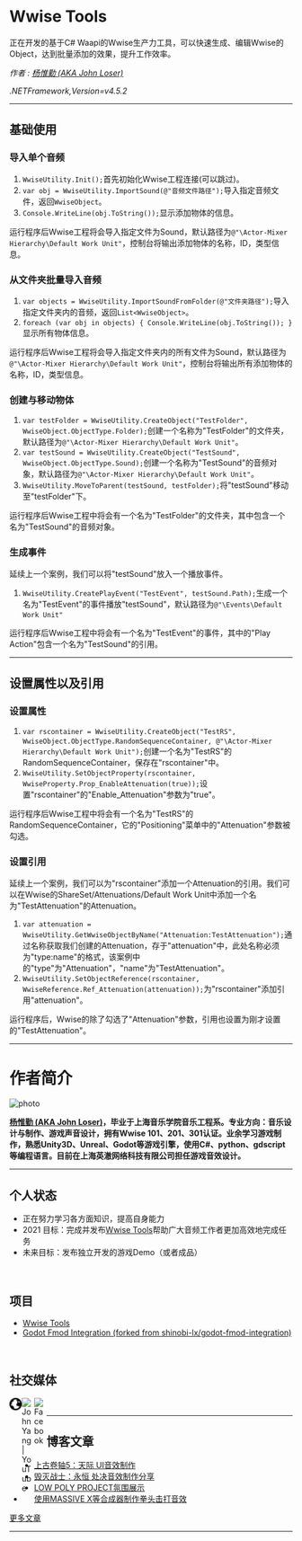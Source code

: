# Wwise Tools
正在开发的基于C# Waapi的Wwise生产力工具，可以快速生成、编辑Wwise的Object，达到批量添加的效果，提升工作效率。

*作者 : [杨惟勤 (AKA John Loser)](https://losersworldindustries.com/john-yang)*

*.NETFramework,Version=v4.5.2*
___

## 基础使用
### 导入单个音频
1. `WwiseUtility.Init();`首先初始化Wwise工程连接(可以跳过)。
2. `var obj = WwiseUtility.ImportSound(@"音频文件路径");`导入指定音频文件，返回`WwiseObject`。
3. `Console.WriteLine(obj.ToString());`显示添加物体的信息。

运行程序后Wwise工程将会导入指定文件为Sound，默认路径为`@"\Actor-Mixer Hierarchy\Default Work Unit"`，控制台将输出添加物体的名称，ID，类型信息。

### 从文件夹批量导入音频
1. `var objects = WwiseUtility.ImportSoundFromFolder(@"文件夹路径");`导入指定文件夹内的音频，返回`List<WwiseObject>`。
2. `foreach (var obj in objects) { Console.WriteLine(obj.ToString()); }`显示所有物体信息。

运行程序后Wwise工程将会导入指定文件夹内的所有文件为Sound，默认路径为`@"\Actor-Mixer Hierarchy\Default Work Unit"`，控制台将输出所有添加物体的名称，ID，类型信息。

### 创建与移动物体
1. `var testFolder = WwiseUtility.CreateObject("TestFolder", WwiseObject.ObjectType.Folder);`创建一个名称为"TestFolder"的文件夹，默认路径为`@"\Actor-Mixer Hierarchy\Default Work Unit"`。
2. `var testSound = WwiseUtility.CreateObject("TestSound", WwiseObject.ObjectType.Sound);`创建一个名称为"TestSound"的音频对象，默认路径为`@"\Actor-Mixer Hierarchy\Default Work Unit"`。
3. `WwiseUtility.MoveToParent(testSound, testFolder);`将"testSound"移动至"testFolder"下。

运行程序后Wwise工程中将会有一个名为"TestFolder"的文件夹，其中包含一个名为"TestSound"的音频对象。

### 生成事件
延续上一个案例，我们可以将"testSound"放入一个播放事件。
1. `WwiseUtility.CreatePlayEvent("TestEvent", testSound.Path);`生成一个名为"TestEvent"的事件播放"testSound"，默认路径为`@"\Events\Default Work Unit"`

运行程序后Wwise工程中将会有一个名为"TestEvent"的事件，其中的"Play Action"包含一个名为"TestSound"的引用。
___

## 设置属性以及引用
### 设置属性
1. `var rscontainer = WwiseUtility.CreateObject("TestRS", WwiseObject.ObjectType.RandomSequenceContainer, @"\Actor-Mixer Hierarchy\Default Work Unit");`创建一个名为"TestRS"的RandomSequenceContainer，保存在"rscontainer"中。
2. `WwiseUtility.SetObjectProperty(rscontainer, WwiseProperty.Prop_EnableAttenuation(true));`设置"rscontainer"的"Enable_Attenuation"参数为"true"。

运行程序后Wwise工程中将会有一个名为"TestRS"的RandomSequenceContainer，它的"Positioning"菜单中的"Attenuation"参数被勾选。

### 设置引用
延续上一个案例，我们可以为"rscontainer"添加一个Attenuation的引用。我们可以在Wwise的ShareSet/Attenuations/Default Work Unit中添加一个名为"TestAttenuation"的Attenuation。
1. `var attenuation = WwiseUtility.GetWwiseObjectByName("Attenuation:TestAttenuation");`通过名称获取我们创建的Attenuation，存于"attenuation"中，此处名称必须为"type:name"的格式，该案例中的"type"为"Attenuation"，"name"为"TestAttenuation"。
2. `WwiseUtility.SetObjectReference(rscontainer, WwiseReference.Ref_Attenuation(attenuation));`为"rscontainer"添加引用"attenuation"。

运行程序后，Wwise的除了勾选了"Attenuation"参数，引用也设置为刚才设置的"TestAttenuation"。
___

# 作者简介
![photo](https://losersworldindustries.com/wp-content/uploads/2021/07/WechatIMG121-1536x583.jpeg)

**[杨惟勤 (AKA John Loser)](https://losersworldindustries.com/john-yang)，毕业于上海音乐学院音乐工程系。专业方向：音乐设计与制作、游戏声音设计，拥有Wwise 101、201、301认证。业余学习游戏制作，熟悉Unity3D、Unreal、Godot等游戏引擎，使用C#、python、gdscript等编程语言。目前在上海英澈网络科技有限公司担任游戏音效设计。**
___

## 个人状态
- 正在努力学习各方面知识，提高自身能力
- 2021 目标：完成并发布[Wwise Tools](https://github.com/johnlsoer/WwiseTools.git)帮助广大音频工作者更加高效地完成任务
- 未来目标：发布独立开发的游戏Demo（或者成品）
<br />

## 项目
* [Wwise Tools](https://github.com/johnlsoer/WwiseTools.git)
* [Godot Fmod Integration (forked from shinobi-lx/godot-fmod-integration)](https://github.com/johnlsoer/godot-fmod-integration.git)
<br />

## 社交媒体
[<img align="left" alt="losersworldindustries.com" width="22px" src="https://raw.githubusercontent.com/iconic/open-iconic/master/svg/globe.svg" />][website]
[<img align="left" alt="John Yang | YouTube" width="22px" src="https://cdn.jsdelivr.net/npm/simple-icons@v3/icons/youtube.svg" />][youtube]
[<img align="left" alt="Facebook" width="22px" src="https://cdn.jsdelivr.net/npm/simple-icons@v3/icons/facebook.svg" />][facebook]
<br />
___
## 博客文章
- [上古卷轴5：天际 UI音效制作](https://losersworldindustries.com/%e3%80%8a%e4%b8%8a%e5%8f%a4%e5%8d%b7%e8%bd%b45%ef%bc%9a%e5%a4%a9%e9%99%85%e3%80%8bui%e9%9f%b3%e6%95%88%e5%88%b6%e4%bd%9c/)
- [毁灭战士：永恒 处决音效制作分享](https://losersworldindustries.com/%e3%80%8a%e6%af%81%e7%81%ad%e6%88%98%e5%a3%ab%ef%bc%9a%e6%b0%b8%e6%81%92%e3%80%8b%e5%a4%84%e5%86%b3%e9%9f%b3%e6%95%88%e5%88%b6%e4%bd%9c%e5%88%86%e4%ba%ab/)
- [LOW POLY PROJECT氛围展示](https://losersworldindustries.com/%e3%80%8alow-poly-project%e3%80%8b%e6%b0%9b%e5%9b%b4%e5%b1%95%e7%a4%ba/)
- [使用MASSIVE X等合成器制作拳头击打音效](https://losersworldindustries.com/massive-x-punches/)

[更多文章](http://losersworldindustries.com)
___

[website]: http://losersworldindustries.com
[youtube]: https://www.youtube.com/channel/UCqibrQEeoU5W7Wgq1ngCM_A
[facebook]:https://www.facebook.com/john602724927
